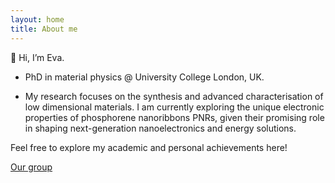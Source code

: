 ```yaml
---
layout: home
title: About me
---
```



👋 Hi, I’m Eva.

- PhD in material physics @ University College London, UK. 

- My research focuses on the synthesis and advanced characterisation of low dimensional materials. I am currently exploring the unique electronic properties of phosphorene nanoribbons PNRs, given their promising role in shaping next-generation nanoelectronics and energy solutions.

Feel free to explore my academic and personal achievements here!

[Our group](https://www.homepages.ucl.ac.uk/~ucapcah/) 
